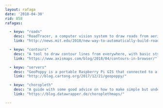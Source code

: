 ```yaml
---
layout: rafaga
date: '2018-04-30'
rid: 858
rafagas:

  - keyw: "roads"
    desc: "RoadTracer, a computer vision system to draw roads from aerial images that are 45% more precise and cheaper than current systems"
    link: "http://news.mit.edu/2018/new-way-to-automatically-build-road-maps-with-aerial-images-0417"

  - keyw: "contours"
    desc: "A tool to draw contour lines from everywhere, with basic styling and allowing to download them with usual formats for web and GIS"
    link: "https://www.axismaps.com/blog/2018/04/contours-in-browser/"

  - keyw: "servers"
    desc: "GeoPoppy is a portable Raspberry Pi GIS that connected to a table allows data capture and advanced features "
    link: "http://blog.cartong.org/2017/12/21/geopoppy/"

  - keyw: "choropleth"
    desc: "A guide with some good advice on how to make simple but understandable choropleth maps"
    link: "https://blog.datawrapper.de/choroplethmaps/"

---
```

